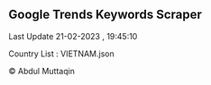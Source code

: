

## Google Trends Keywords Scraper 
 
Last Update 21-02-2023 , 19:45:10

Country List :
VIETNAM.json



© Abdul Muttaqin 
